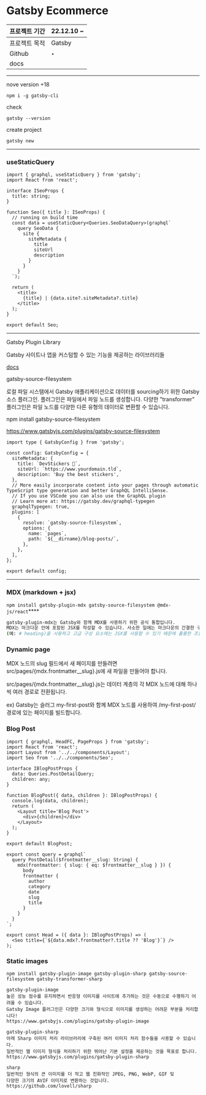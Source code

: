 # Gatsby Ecommerce

| 프로젝트 기간 | 22.12.10 ~ |
| ------------- | ---------- |
| 프로젝트 목적 | Gatsby     |
| Github        | ‣          |
| docs          |            |

---

nove version +18

`npm i -g gatsby-cli`

check

`gatsby --version`

create project

`gatsby new`

---

### useStaticQuery

```tsx
import { graphql, useStaticQuery } from 'gatsby';
import React from 'react';

interface ISeoProps {
  title: string;
}

function Seo({ title }: ISeoProps) {
  // running on build time
  const data = useStaticQuery<Queries.SeoDataQuery>(graphql`
    query SeoData {
      site {
        siteMetadata {
          title
          siteUrl
          description
        }
      }
    }
  `);

  return (
    <title>
      {title} | {data.site?.siteMetadata?.title}
    </title>
  );
}

export default Seo;
```

---

Gatsby Plugin Library

Gatsby 사이트나 앱을 커스텀할 수 있는 기능을 제공하는 라이브러리들

[docs](https://www.gatsbyjs.com/plugins)

gatsby-source-filesystem

로컬 파일 시스템에서 Gatsby 애플리케이션으로 데이터를 sourcing하기 위한 Gatsby 소스 플러그인. 플러그인은 파일에서 파일 노드를 생성합니다. 다양한 "transformer" 플러그인은 파일 노드를 다양한 다른 유형의 데이터로 변환할 수 있습니다.

npm install gatsby-source-filesystem

https://www.gatsbyjs.com/plugins/gatsby-source-filesystem

```tsx
import type { GatsbyConfig } from 'gatsby';

const config: GatsbyConfig = {
  siteMetadata: {
    title: `DevStickers 🦄`,
    siteUrl: `https://www.yourdomain.tld`,
    description: 'Buy the best stickers',
  },
  // More easily incorporate content into your pages through automatic TypeScript type generation and better GraphQL IntelliSense.
  // If you use VSCode you can also use the GraphQL plugin
  // Learn more at: https://gatsby.dev/graphql-typegen
  graphqlTypegen: true,
  plugins: [
    {
      resolve: `gatsby-source-filesystem`,
      options: {
        name: `pages`,
        path: `${__dirname}/blog-posts/`,
      },
    },
  ],
};

export default config;
```

---

### MDX (markdown + jsx)

`npm install gatsby-plugin-mdx gatsby-source-filesystem @mdx-js/react`\*\*\*\*

```bash
gatsby-plugin-mdx는 Gatsby와 함께 MDX를 사용하기 위한 공식 통합입니다.
MDX는 마크다운 안에 포함된 JSX를 작성할 수 있습니다. 사소한 일에는 마크다운의 간결한 구
(예: # heading)을 사용하고 고급 구성 요소에는 JSX를 사용할 수 있기 때문에 훌륭한 조합입니다.
```

### Dynamic page

MDX 노드의 slug 필드에서 새 페이지를 만들려면 src/pages/{mdx.frontmatter\_\_slug}.js에 새 파일을 만들어야 합니다.

src/pages/{mdx.frontmatter\_\_slug}.js는 데이터 계층의 각 MDX 노드에 대해 하나씩 여러 경로로 전환됩니다.

ex) Gatsby는 슬러그 my-first-post와 함께 MDX 노드를 사용하여 /my-first-post/ 경로에 있는 페이지를 빌드합니다.

### Blog Post

```tsx
import { graphql, HeadFC, PageProps } from 'gatsby';
import React from 'react';
import Layout from '../../components/Layout';
import Seo from '../../components/Seo';

interface IBlogPostProps {
  data: Queries.PostDetailQuery;
  children: any;
}

function BlogPost({ data, children }: IBlogPostProps) {
  console.log(data, children);
  return (
    <Layout title='Blog Post'>
      <div>{children}</div>
    </Layout>
  );
}

export default BlogPost;

export const query = graphql`
  query PostDetail($frontmatter__slug: String) {
    mdx(frontmatter: { slug: { eq: $frontmatter__slug } }) {
      body
      frontmatter {
        author
        category
        date
        slug
        title
      }
    }
  }
`;

export const Head = ({ data }: IBlogPostProps) => (
  <Seo title={`${data.mdx?.frontmatter?.title ?? 'Blog'}`} />
);
```

### Static images

`npm install gatsby-plugin-image gatsby-plugin-sharp gatsby-source-filesystem gatsby-transformer-sharp`

```
gatsby-plugin-image
높은 성능 점수를 유지하면서 반응형 이미지를 사이트에 추가하는 것은 수동으로 수행하기 어려울 수 있습니다.
Gatsby Image 플러그인은 다양한 크기와 형식으로 이미지를 생성하는 어려운 부분을 처리합니다!
https://www.gatsbyjs.com/plugins/gatsby-plugin-image

gatsby-plugin-sharp
아래 Sharp 이미지 처리 라이브러리에 구축된 여러 이미지 처리 함수들을 사용할 수 있습니다.
일반적인 웹 이미지 형식을 처리하기 위한 뛰어난 기본 설정을 제공하는 것을 목표로 합니다.
https://www.gatsbyjs.com/plugins/gatsby-plugin-sharp

sharp
일반적인 형식의 큰 이미지를 더 작고 웹 친화적인 JPEG, PNG, WebP, GIF 및
다양한 크기의 AVIF 이미지로 변환하는 것입니다.
https://github.com/lovell/sharp
```
